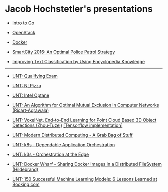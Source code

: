 Jacob Hochstetler's presentations
================================

* [Intro to Go](http://go-talks.appspot.com/github.com/jh125486/presentations/golang/intro.slide)

* [OpenStack](http://go-talks.appspot.com/github.com/jh125486/presentations/openstack/openstack.slide)

* [Docker](https://github.com/jh125486/presentations/raw/master/Docker_Overview.pptx)

* [SmartCity 2016: An Optimal Police Patrol Strategy](http://go-talks.appspot.com/github.com/jh125486/presentations/conferences/smartcity_2016/optimal_police_patrol_strategy.slide)

* [Improving Text Classification by Using Encyclopedia Knowledge](http://go-talks.appspot.com/github.com/jh125486/presentations/UNT/CSCE5200.slide)

***

* [UNT: Qualifying Exam](http://go-talks.appspot.com/github.com/jh125486/presentations/UNT/QualifyingExam.slide)

* [UNT: NLPizza](http://go-talks.appspot.com/github.com/jh125486/presentations/UNT/NLPizza.slide)

* [UNT: Intel Optane](http://go-talks.appspot.com/github.com/jh125486/presentations/UNT/optane/optane.slide)

* [UNT: An Algorithm for Optimal Mutual Exclusion in Computer Networks (Ricart-Agrawala)](http://go-talks.appspot.com/github.com/jh125486/presentations/UNT/ricart.slide)

* [UNT: VoxelNet, End-to-End Learning for Point Cloud Based 3D Object Detections (Zhou-Tuzel)](http://go-talks.appspot.com/github.com/jh125486/presentations/UNT/VoxelNet.slide) [[Tensorflow implementation]](https://github.com/jeasinema/VoxelNet-tensorflow)

* [UNT: Modern Distributed Computing - A Grab Bag of Stuff](http://go-talks.appspot.com/github.com/jh125486/presentations/UNT/CSCE6640.slide)

* [UNT: k8s - Dependable Application Orchestration
](http://go-talks.appspot.com/github.com/jh125486/presentations/UNT/k8s.slide)

* [UNT: k3s - Orchestration at the Edge
](http://go-talks.appspot.com/github.com/jh125486/presentations/UNT/k3s.slide)

* [UNT: Docker Wharf - Sharing Docker Images in a Distributed FileSystem (Hildebrand)](https://github.com/jh125486/presentations/raw/master/UNT/Docker_Wharf.pptx)

* [UNT: 150 Successful Machine Learning Models: 6 Lessons Learned at Booking.com](http://go-talks.appspot.com/github.com/jh125486/presentations/UNT/Booking.com.slide)

